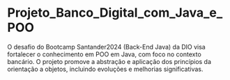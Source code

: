 # Projeto_Banco_Digital_com_Java_e_POO
O desafio do Bootcamp Santander2024 (Back-End Java) da DIO visa fortalecer o conhecimento em POO em Java, com foco no contexto bancário. O projeto promove a abstração e aplicação dos princípios da orientação a objetos, incluindo evoluções e melhorias significativas.

